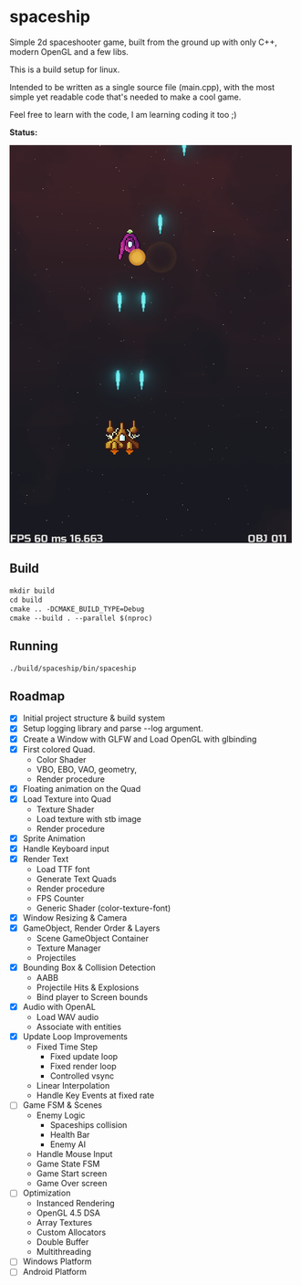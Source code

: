 spaceship
===

Simple 2d spaceshooter game, built from the ground up with only C++, modern OpenGL and a few libs.

This is a build setup for linux.

Intended to be written as a single source file (main.cpp),
with the most simple yet readable code that's needed to make a cool game.

Feel free to learn with the code, I am learning coding it too ;)

**Status:**

<img src="./screenshot.png"/>

## Build

```
mkdir build
cd build
cmake .. -DCMAKE_BUILD_TYPE=Debug
cmake --build . --parallel $(nproc)
```

## Running

```
./build/spaceship/bin/spaceship
```

## Roadmap

- [X] Initial project structure & build system
- [X] Setup logging library and parse --log argument.
- [X] Create a Window with GLFW and Load OpenGL with glbinding
- [X] First colored Quad.
   * Color Shader
   * VBO, EBO, VAO, geometry,
   * Render procedure
- [X] Floating animation on the Quad
- [X] Load Texture into Quad
   * Texture Shader
   * Load texture with stb image
   * Render procedure
- [X] Sprite Animation
- [X] Handle Keyboard input
- [X] Render Text
   * Load TTF font
   * Generate Text Quads
   * Render procedure
   * FPS Counter
   * Generic Shader (color-texture-font)
- [X] Window Resizing & Camera
- [X] GameObject, Render Order & Layers
   * Scene GameObject Container
   * Texture Manager
   * Projectiles
- [X] Bounding Box & Collision Detection
   * AABB
   * Projectile Hits & Explosions
   * Bind player to Screen bounds
- [X] Audio with OpenAL
   * Load WAV audio
   * Associate with entities
- [X] Update Loop Improvements
   * Fixed Time Step
     + Fixed update loop
     + Fixed render loop
     + Controlled vsync
   * Linear Interpolation
   * Handle Key Events at fixed rate
- [ ] Game FSM & Scenes
   * Enemy Logic
     - Spaceships collision
     - Health Bar
     - Enemy AI
   * Handle Mouse Input
   * Game State FSM
   * Game Start screen
   * Game Over screen
- [ ] Optimization
   * Instanced Rendering
   * OpenGL 4.5 DSA
   * Array Textures
   * Custom Allocators
   * Double Buffer
   * Multithreading
- [ ] Windows Platform
- [ ] Android Platform
